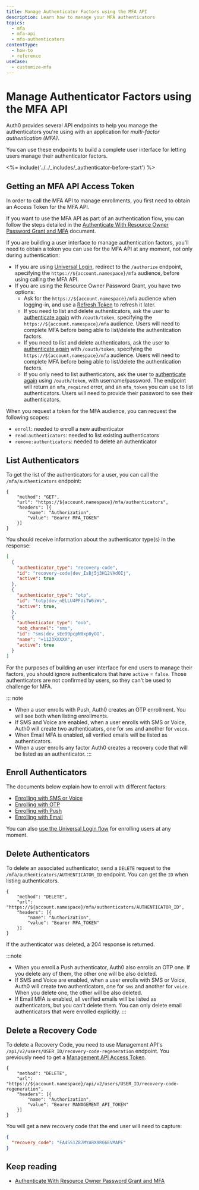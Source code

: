 ```yaml
---
title: Manage Authenticator Factors using the MFA API
description: Learn how to manage your MFA authenticators
topics:
  - mfa
  - mfa-api
  - mfa-authenticators
contentType:
  - how-to
  - reference
useCase:
  - customize-mfa
---
```

# Manage Authenticator Factors using the MFA API

Auth0 provides several API endpoints to help you manage the authenticators you're using with an application for <dfn data-key="multifactor-authentication">multi-factor authentication (MFA)</dfn>.

You can use these endpoints to build a complete user interface for letting users manage their authenticator factors. 

<%= include('../../_includes/_authenticator-before-start') %>

## Getting an MFA API Access Token

In order to call the MFA API to manage enrollments, you first need to obtain an Access Token for the MFA API.

If you want to use the MFA API as part of an authentication flow, you can follow the steps detailed in the [Authenticate With Resource Owner Password Grant and MFA](/mfa/guides/mfa-api/authenticate) document.

If you are building a user interface to manage authentication factors, you'll need to obtain a token you can use for the MFA API at any moment, not only during authentication:

* If you are using [Universal Login](/universal-login), redirect to the `/authorize` endpoint, specifying the `https://${account.namespace}/mfa` audience, before using calling the MFA API.
* If you are using the Resource Owner Password Grant, you have two options:
    * Ask for the `https://${account.namespace}/mfa` audience when logging-in, and use a [Refresh Token](/tokens/concepts/refresh-tokens) to refresh it later.
    * If you need to list and delete authenticators, ask the user to [authenticate again](/mfa/guides/mfa-api/authenticate) with `/oauth/token`, specifying the `https://${account.namespace}/mfa` audience. Users will need to complete MFA before being able to list/delete the authentication factors. 
    * If you need to list and delete authenticators, ask the user to [authenticate again](/mfa/guides/mfa-api/authenticate) with `/oauth/token`, specifying the `https://${account.namespace}/mfa` audience. Users will need to complete MFA before being able to list/delete the authentication factors. 
    * If you only need to list authenticators, ask the user to [authenticate again](/mfa/guides/mfa-api/authenticate) using `/oauth/token`, with username/password. The endpoint will return an `mfa_required` error, and an `mfa_token` you can use to list authenticators. Users will need to provide their password to see their authenticators.

When you request a token for the MFA audience, you can request the following scopes:

* `enroll`: needed to enroll a new authenticator
* `read:authenticators`: needed to list existing authenticators
* `remove:authenticators`: needed to delete an authenticator

## List Authenticators

To get the list of the authenticators for a user, you can call the `/mfa/authenticators` endpoint:

```har
{
	"method": "GET",
	"url": "https://${account.namespace}/mfa/authenticators",
	"headers": [{
		"name": "Authorization",
		"value": "Bearer MFA_TOKEN"
	}]
}
```

You should receive information about the authenticator type(s) in the response:

```json
[
  {
    "authenticator_type": "recovery-code",
    "id": "recovery-code|dev_IsBj5j3H12VAdOIj",
    "active": true
  },
  {
    "authenticator_type": "otp",
    "id": "totp|dev_nELLU4PFUiTW6iWs",
    "active": true,
  },
  {
    "authenticator_type": "oob",
    "oob_channel": "sms",
    "id": "sms|dev_sEe99pcpN0xp0yOO",
    "name": "+1123XXXXX",
    "active": true
  }
]
```

For the purposes of building an user interface for end users to manage their factors, you should ignore authenticators that have `active` = `false`. Those authenticators are not confirmed by users, so they can't be used to challenge for MFA.

::: note
- When a user enrolls with Push, Auth0 creates an OTP enrollment. You will see both when listing enrollments.
- If SMS and Voice are enabled, when a user enrolls with SMS or Voice, Auth0 will create two authenticators, one for `sms` and another for `voice`. 
- When Email MFA is enabled, all verified emails will be listed as authenticators.
- When a user enrolls any factor Auth0 creates a recovery code that will be listed as an authenticator.
:::

## Enroll Authenticators

The documents below explain how to enroll with different factors:

* [Enrolling with SMS or Voice](/mfa/guides/mfa-api/phone#enrolling-with-sms-or-voice)
* [Enrolling with OTP](/mfa/guides/mfa-api/otp#enrolling-with-otp)
* [Enrolling with Push](/mfa/guides/mfa-api/push#enrolling-with-push)
* [Enrolling with Email](/mfa/guides/mfa-api/email#enrolling-with-email)

You can also [use the Universal Login flow](/mfa/guides/guardian/create-enrollment-ticket) for enrolling users at any moment.

## Delete Authenticators

To delete an associated authenticator, send a `DELETE` request to the `/mfa/authenticators/AUTHENTICATOR_ID` endpoint. You can get the `ID` when listing authenticators.

```har
{
	"method": "DELETE",
	"url": "https://${account.namespace}/mfa/authenticators/AUTHENTICATOR_ID",
	"headers": [{
		"name": "Authorization",
		"value": "Bearer MFA_TOKEN"
	}]
}
```

If the authenticator was deleted, a 204 response is returned.

:::note
- When you enroll a Push authenticator, Auth0 also enrolls an OTP one. If you delete any of them, the other one will be also deleted.
- If SMS and Voice are enabled, when a user enrolls with SMS or Voice, Auth0 will create two authenticators, one for `sms` and another for `voice`. When you delete one, the other will be also deleted.
- If Email MFA is enabled, all verified emails will be listed as authenticators, but you can't delete them. You can only delete email authenticators that were enrolled explicitly.
:::

## Delete a Recovery Code

To delete a Recovery Code, you need to use Management API's `/api/v2/users/USER_ID/recovery-code-regeneration` endpoint. You previously need to get a [Management API Access Token](/api/management/v2/tokens).

```har
{
	"method": "DELETE",
	"url": "https://${account.namespace}/api/v2/users/USER_ID/recovery-code-regeneration",
	"headers": [{
		"name": "Authorization",
		"value": "Bearer MANAGEMENT_API_TOKEN"
	}]
}
```

You will get a new recovery code that the end user will need to capture:

```json
{
  "recovery_code": "FA45S1Z87MYARX9RG6EVMAPE"
}
```

## Keep reading

* [Authenticate With Resource Owner Password Grant and MFA](/mfa/guides/mfa-api/authenticate)
